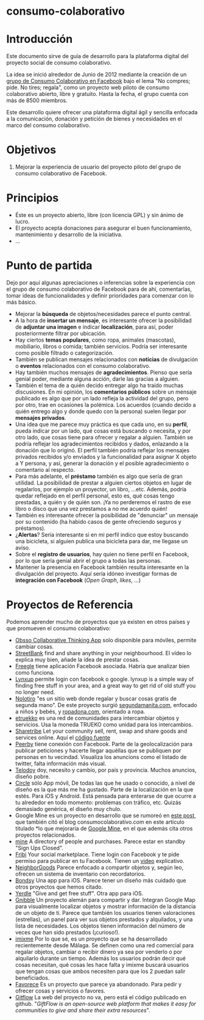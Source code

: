 consumo-colaborativo
====================
# Introducción
Este documento sirve de guía de desarrollo para la plataforma digital del proyecto social de consumo colaborativo.

La idea se inició alrededor de Junio de 2012 mediante la creación de un [grupo de Consumo Colaborativo en Facebook](https://www.facebook.com/groups/310342205721740/) bajo el lema "No compres; pide. No tires; regala", como un proyecto web piloto de consumo colaborativo abierto, libre y gratuito. Hasta la fecha, el grupo cuenta con más de 8500 miembros.

Este desarrollo quiere ofrecer una plataforma digital ágil y sencilla enfocada a la comunicación, donación y petición de bienes y necesidades en el marco del consumo colaborativo.


# Objetivos
1. Mejorar la experiencia de usuario del proyecto piloto del grupo de consumo colaborativo de Facebook.
 

# Principios
- Éste es un proyecto abierto, libre (con licencia GPL) y sin ánimo de lucro.
- El proyecto acepta donaciones para asegurar el buen funcionamiento, mantenimiento y desarrollo de la iniciativa.
- ...

# Punto de partida
Dejo por aquí algunas apreciaciones o inferencias sobre la experiencia con el grupo de consumo colaborativo de Facebook para de ahí, comentarlas, tomar ideas de funcionalidades y definir prioridades para comenzar con lo más básico.
- Mejorar la **búsqueda** de objetos/necesidades parece el punto central.
- A la hora de **insertar un mensaje**, es interesante ofrecer la posibilidad de **adjuntar una imagen** e indicar **localización**, para así, poder posteriormente filtrar por ubicación.
- Hay ciertos **temas populares**, como ropa, animales (mascotas), mobiliario, libros o comida; también servicios. Podría ser interesante como posible filtrado o categorización.
- También se publican mensajes relacionados con **noticias** de divulgación o **eventos** relacionados con el consumo colaborativo. 
- Hay también muchos mensajes de **agradecimientos**. Pienso que sería genial poder, mediante alguna acción, darle las gracias a alguien.
- También el tema de a quién decido entregar algo ha traído muchas discusiones. En mi opinión, los **comentarios públicos** sobre un mensaje publicado es algo que por un lado refleja la actividad del grupo, pero por otro, trae en ocasiones la polémica. Los acuerdos (cuando decido a quién entrego algo y donde quedo con la persona) suelen llegar por **mensajes privados**.
- Una idea que me parece muy práctica es que cada uno, en su **perfil**, pueda indicar por un lado, qué cosas está buscando o necesita, y por otro lado, que cosas tiene para ofrecer y regalar a alguien. También se podría reflejar los agradecimientos recibidos y dados, enlazando a la donación que lo originó. El perfil también podría reflejar los mensajes privados recibidos y/o enviados y la funcionalidad para asignar X objeto a Y persona, y así, generar la donación y el posible agradecimiento o comentario al respecto.
- Para más adelante, el **préstamo** también es algo que sería de gran utilidad. La posibilidad de prestar a alguien ciertos objetos en lugar de regalarlos, por ejemplo un proyector, un libro, ...etc. Además, podría quedar reflejado en el perfil personal, esto es, qué cosas tengo prestadas, a quién y de quién son. ¡Ya no perderemos el rastro de ese libro o disco que una vez prestamos a no me acuerdo quién!
- También es interesante ofrecer la posibilidad de "denunciar" un mensaje por su contenido (ha habido casos de gente ofreciendo seguros y préstamos).
- ¿**Alertas**? Sería interesante si en mi perfil indico que estoy buscando una bicicleta, si alguien publica una bicicleta para dar, me llegase un aviso.
- Sobre el **registro de usuarios**, hay quien no tiene perfil en Facebook, por lo que sería genial abrir el grupo a todas las personas.
- Mantener la presencia en Facebook también resulta interesante en la divulgación del proyecto. Aquí sería idóneo investigar formas de **integración con Facebook** (*Open Graph*, *likes*, ...)

# Proyectos de Referencia

Podemos aprender mucho de proyectos que ya existen en otros países y que promueven el consumo colaborativo:
- [Obsso Collaborative Thinking App](http://obsso.com/) solo disponible para móviles, permite cambiar cosas.
- [StreetBank](http://www.streetbank.com/splash) find and share anything in your neighbourhood. El vídeo lo explica muy bien, añade la idea de prestar cosas.
- [Freegle](http://www.ilovefreegle.org/) tiene aplicación Facebook asociada. Habría que analizar bien como funciona.
- [Lynxup](http://www.lynxup.com/) permite login con facebook o google. lynxup is a simple way of finding free stuff in your area, and a great way to get rid of old stuff you no longer need.
- [Nolotiro](https://github.com/alabs/nolotiro) "es un sitio web donde regalar y buscar cosas gratis de segunda mano". De este proyecto surgió [segundamanita.com](http://www.segundamanita.com), enfocado a niños y bebés, y [ropadona.com](http://www.ropadona.com), orientado a ropa.
- [etruekko](https://github.com/wadobo/etruekko) es una red de comunidades para intercambiar objetos y servicios. Usa la moneda TRUEKO como unidad para los intercambios.
- [Sharetribe](https://www.sharetribe.com/) Let your community sell, rent, swap and share goods and services online. Aquí el [código fuente](https://github.com/sharetribe/sharetribe)
- [Peerby](http://peerby.com) tiene conexión con Facebook. Parte de la geolocalización para publicar peticiones y hacerte llegar aquéllas que se publiquen por personas en tu vecindad. Visualiza los anuncions como el listado de twitter, falta información más visual.
- [Telodoy](http://http://www.telodoy.net/) doy, necesito y cambio, por país y provincia. Muchos anuncios, diseño pobre.
- [Circle](http://discovercircle.com/) sólo App móvil, De todas las que he usado o conocido, a nivel de diseño es la que más me ha gustado. Parte de la localización en la que estés. Para iOS y Android. Está pensada para enterarse de que ocurre a tu alrededor en todo momento: problemas con tráfico, etc. Quizás demasiado genérica, el diseño muy chulo.
- Google Mine es un proyecto en desarrollo que se rumoreó en [este post](http://googlesystem.blogspot.com.es/2013/06/google-mine.html), que también citó el blog consumocolaborativo.com en este artículo titulado *lo que mejoraría de [Google Mine](http://www.consumocolaborativo.com/2013/06/25/lo-que-mejoraria-de-google-mine/), en el que además cita otros proyectos relacionados.
- [mine](http://getmine.com/) A directory of people and purchases. Parece estar en standby "Sign Ups Closed".
- [Fribi](http://www.fribi.com/) Your social marketplace. Tiene login con Facebook y te pide permiso para publicar en tu Facebook. Tienen un [video](https://vimeo.com/40324408) explicativo.
- [NeighborGoods](http://neighborgoods.net/) Parece enfocado a compartir objetos y, según leo, ofrecen un sistema de inventario con recordatorios.
- [Bondsy](https://www.bondsy.com/) Una app para iOS. Parece tener un diseño más cuidado que otros proyectos que hemos citado.
- [Yerdle](https://www.yerdle.com/) "Give and get free stuff". Otra app para iOS.
- [Gnibble](http://gnibble.com/?locale=en) Un proyecto alemán para compartir y dar. Integran Google Map para visualmente localizar objetos y mostrar información de la distancia de un objeto de ti. Parece que también los usuarios tienen valoraciones (estrellas), un panel para ver sus objetos prestados y alquilados, y una lista de necesidades. Los objetos tienen información del número de veces que han sido prestados (¡curioso!).
- [imixme](http://imixme.com) Por lo que sé, es un proyecto que se ha desarrollado recientemente desde Málaga. Se definen como una red comercial para regalar objetos, cambiar o recibir dinero ya sea por venderlo o por alquilarlo durante un tiempo. Además los usuarios podrán decir qué cosas necesitan, qué cosas les hace falta y imixme buscará usuarios que tengan cosas que ambos necesiten para que los 2 puedan salir beneficiados.
- [Favorece](http://favorece.net/) Es un proyecto que parece ya abandonado. Para pedir y ofrecer cosas y servicios o favores.
- [Gitflow](https://github.com/GiftFlow/giftflow) La web del proyecto no va, pero está el código publicado en github. "*GiftFlow is an open-source web platform that makes it easy for communities to give and share their extra resources*".
